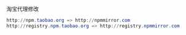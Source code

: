 淘宝代理修改

```powershell
http://npm.taobao.org => http://npmmirror.com
http://registry.npm.taobao.org => http://registry.npmmirror.com
```

